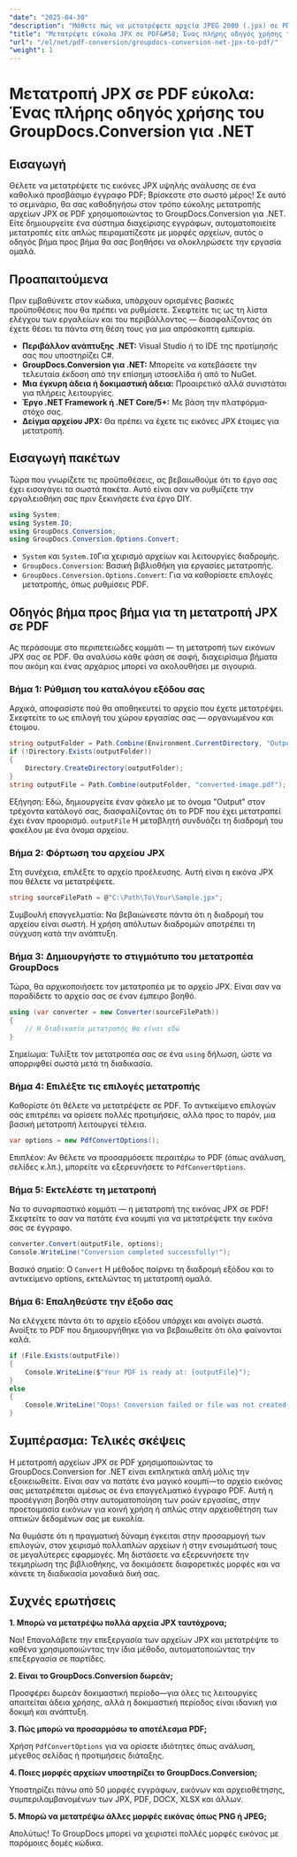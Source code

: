 ```yaml
---
"date": "2025-04-30"
"description": "Μάθετε πώς να μετατρέψετε αρχεία JPEG 2000 (.jpx) σε PDF χρησιμοποιώντας το GroupDocs.Conversion για .NET. Ακολουθήστε αυτόν τον οδηγό βήμα προς βήμα με παραδείγματα κώδικα και βέλτιστες πρακτικές."
"title": "Μετατρέψτε εύκολα JPX σε PDF&#58; Ένας πλήρης οδηγός χρήσης του GroupDocs.Conversion για .NET"
"url": "/el/net/pdf-conversion/groupdocs-conversion-net-jpx-to-pdf/"
"weight": 1
---
```


# Μετατροπή JPX σε PDF εύκολα: Ένας πλήρης οδηγός χρήσης του GroupDocs.Conversion για .NET

## Εισαγωγή

Θέλετε να μετατρέψετε τις εικόνες JPX υψηλής ανάλυσης σε ένα καθολικά προσβάσιμο έγγραφο PDF; Βρίσκεστε στο σωστό μέρος! Σε αυτό το σεμινάριο, θα σας καθοδηγήσω στον τρόπο εύκολης μετατροπής αρχείων JPX σε PDF χρησιμοποιώντας το GroupDocs.Conversion για .NET. Είτε δημιουργείτε ένα σύστημα διαχείρισης εγγράφων, αυτοματοποιείτε μετατροπές είτε απλώς πειραματίζεστε με μορφές αρχείων, αυτός ο οδηγός βήμα προς βήμα θα σας βοηθήσει να ολοκληρώσετε την εργασία ομαλά.


## Προαπαιτούμενα

Πριν εμβαθύνετε στον κώδικα, υπάρχουν ορισμένες βασικές προϋποθέσεις που θα πρέπει να ρυθμίσετε. Σκεφτείτε τις ως τη λίστα ελέγχου των εργαλείων και του περιβάλλοντος — διασφαλίζοντας ότι έχετε θέσει τα πάντα στη θέση τους για μια απρόσκοπτη εμπειρία.

- **Περιβάλλον ανάπτυξης .NET:** Visual Studio ή το IDE της προτίμησής σας που υποστηρίζει C#.
- **GroupDocs.Conversion για .NET:** Μπορείτε να κατεβάσετε την τελευταία έκδοση από την επίσημη ιστοσελίδα ή από το NuGet.
- **Μια έγκυρη άδεια ή δοκιμαστική άδεια:** Προαιρετικό αλλά συνιστάται για πλήρεις λειτουργίες.
- **Έργο .NET Framework ή .NET Core/5+:** Με βάση την πλατφόρμα-στόχο σας.
- **Δείγμα αρχείου JPX:** Θα πρέπει να έχετε τις εικόνες JPX έτοιμες για μετατροπή.


## Εισαγωγή πακέτων

Τώρα που γνωρίζετε τις προϋποθέσεις, ας βεβαιωθούμε ότι το έργο σας έχει εισαγάγει τα σωστά πακέτα. Αυτό είναι σαν να ρυθμίζετε την εργαλειοθήκη σας πριν ξεκινήσετε ένα έργο DIY.

```csharp
using System;
using System.IO;
using GroupDocs.Conversion;
using GroupDocs.Conversion.Options.Convert;
```

- `System` και `System.IO`Για χειρισμό αρχείων και λειτουργίες διαδρομής.
- `GroupDocs.Conversion`: Βασική βιβλιοθήκη για εργασίες μετατροπής.
- `GroupDocs.Conversion.Options.Convert`: Για να καθορίσετε επιλογές μετατροπής, όπως ρυθμίσεις PDF.


## Οδηγός βήμα προς βήμα για τη μετατροπή JPX σε PDF

Ας περάσουμε στο περιπετειώδες κομμάτι — τη μετατροπή των εικόνων JPX σας σε PDF. Θα αναλύσω κάθε φάση σε σαφή, διαχειρίσιμα βήματα που ακόμη και ένας αρχάριος μπορεί να ακολουθήσει με σιγουριά.


### Βήμα 1: Ρύθμιση του καταλόγου εξόδου σας

Αρχικά, αποφασίστε πού θα αποθηκευτεί το αρχείο που έχετε μετατρέψει. Σκεφτείτε το ως επιλογή του χώρου εργασίας σας — οργανωμένου και έτοιμου.

```csharp
string outputFolder = Path.Combine(Environment.CurrentDirectory, "Output");
if (!Directory.Exists(outputFolder))
{
    Directory.CreateDirectory(outputFolder);
}
string outputFile = Path.Combine(outputFolder, "converted-image.pdf");
```

Εξήγηση:
Εδώ, δημιουργείτε έναν φάκελο με το όνομα "Output" στον τρέχοντα κατάλογό σας, διασφαλίζοντας ότι το PDF που έχει μετατραπεί έχει έναν προορισμό. `outputFile` Η μεταβλητή συνδυάζει τη διαδρομή του φακέλου με ένα όνομα αρχείου.


### Βήμα 2: Φόρτωση του αρχείου JPX

Στη συνέχεια, επιλέξτε το αρχείο προέλευσης. Αυτή είναι η εικόνα JPX που θέλετε να μετατρέψετε.

```csharp
string sourceFilePath = @"C:\Path\To\Your\Sample.jpx";
```

Συμβουλή επαγγελματία:
Να βεβαιώνεστε πάντα ότι η διαδρομή του αρχείου είναι σωστή. Η χρήση απόλυτων διαδρομών αποτρέπει τη σύγχυση κατά την ανάπτυξη.


### Βήμα 3: Δημιουργήστε το στιγμιότυπο του μετατροπέα GroupDocs

Τώρα, θα αρχικοποιήσετε τον μετατροπέα με το αρχείο JPX. Είναι σαν να παραδίδετε το αρχείο σας σε έναν έμπειρο βοηθό.

```csharp
using (var converter = new Converter(sourceFilePath))
{
    // Η διαδικασία μετατροπής θα είναι εδώ
}
```

Σημείωμα:
Τυλίξτε τον μετατροπέα σας σε ένα `using` δήλωση, ώστε να απορριφθεί σωστά μετά τη διαδικασία.


### Βήμα 4: Επιλέξτε τις επιλογές μετατροπής

Καθορίστε ότι θέλετε να μετατρέψετε σε PDF. Το αντικείμενο επιλογών σάς επιτρέπει να ορίσετε πολλές προτιμήσεις, αλλά προς το παρόν, μια βασική μετατροπή λειτουργεί τέλεια.

```csharp
var options = new PdfConvertOptions();
```

Επιπλέον:
Αν θέλετε να προσαρμόσετε περαιτέρω το PDF (όπως ανάλυση, σελίδες κ.λπ.), μπορείτε να εξερευνήσετε το `PdfConvertOptions`.


### Βήμα 5: Εκτελέστε τη μετατροπή

Να το συναρπαστικό κομμάτι — η μετατροπή της εικόνας JPX σε PDF! Σκεφτείτε το σαν να πατάτε ένα κουμπί για να μετατρέψετε την εικόνα σας σε έγγραφο.

```csharp
converter.Convert(outputFile, options);
Console.WriteLine("Conversion completed successfully!");
```

Βασικό σημείο:
Ο `Convert` Η μέθοδος παίρνει τη διαδρομή εξόδου και το αντικείμενο options, εκτελώντας τη μετατροπή ομαλά.


### Βήμα 6: Επαληθεύστε την έξοδο σας

Να ελέγχετε πάντα ότι το αρχείο εξόδου υπάρχει και ανοίγει σωστά. Ανοίξτε το PDF που δημιουργήθηκε για να βεβαιωθείτε ότι όλα φαίνονται καλά.

```csharp
if (File.Exists(outputFile))
{
    Console.WriteLine($"Your PDF is ready at: {outputFile}");
}
else
{
    Console.WriteLine("Oops! Conversion failed or file was not created.");
}
```


## Συμπέρασμα: Τελικές σκέψεις

Η μετατροπή αρχείων JPX σε PDF χρησιμοποιώντας το GroupDocs.Conversion for .NET είναι εκπληκτικά απλή μόλις την εξοικειωθείτε. Είναι σαν να πατάτε ένα μαγικό κουμπί—το αρχείο εικόνας σας μετατρέπεται αμέσως σε ένα επαγγελματικό έγγραφο PDF. Αυτή η προσέγγιση βοηθά στην αυτοματοποίηση των ροών εργασίας, στην προετοιμασία εικόνων για κοινή χρήση ή απλώς στην αρχειοθέτηση των οπτικών δεδομένων σας με ευκολία.

Να θυμάστε ότι η πραγματική δύναμη έγκειται στην προσαρμογή των επιλογών, στον χειρισμό πολλαπλών αρχείων ή στην ενσωμάτωσή τους σε μεγαλύτερες εφαρμογές. Μη διστάσετε να εξερευνήσετε την τεκμηρίωση της βιβλιοθήκης, να δοκιμάσετε διαφορετικές μορφές και να κάνετε τη διαδικασία μοναδικά δική σας.


## Συχνές ερωτήσεις

**1. Μπορώ να μετατρέψω πολλά αρχεία JPX ταυτόχρονα;**  

Ναι! Επαναλάβετε την επεξεργασία των αρχείων JPX και μετατρέψτε το καθένα χρησιμοποιώντας την ίδια μέθοδο, αυτοματοποιώντας την επεξεργασία σε παρτίδες.

**2. Είναι το GroupDocs.Conversion δωρεάν;**  

Προσφέρει δωρεάν δοκιμαστική περίοδο—για όλες τις λειτουργίες απαιτείται άδεια χρήσης, αλλά η δοκιμαστική περίοδος είναι ιδανική για δοκιμή και ανάπτυξη.

**3. Πώς μπορώ να προσαρμόσω το αποτέλεσμα PDF;**  

Χρήση `PdfConvertOptions` για να ορίσετε ιδιότητες όπως ανάλυση, μέγεθος σελίδας ή προτιμήσεις διάταξης.

**4. Ποιες μορφές αρχείων υποστηρίζει το GroupDocs.Conversion;**  

Υποστηρίζει πάνω από 50 μορφές εγγράφων, εικόνων και αρχειοθέτησης, συμπεριλαμβανομένων των JPX, PDF, DOCX, XLSX και άλλων.

**5. Μπορώ να μετατρέψω άλλες μορφές εικόνας όπως PNG ή JPEG;**  

Απολύτως! Το GroupDocs μπορεί να χειριστεί πολλές μορφές εικόνας με παρόμοιες δομές κώδικα.
